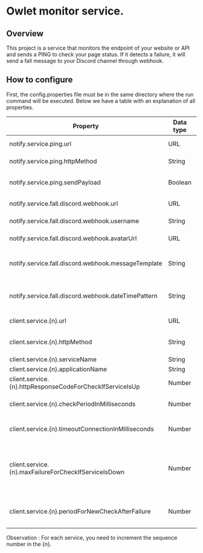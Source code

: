 Owlet monitor service.
=======================================

Overview
--------
This project is a service that monitors the endpoint of your website or API and sends a PING to check your page status. If it detects a failure, it will send a fall message to your Discord channel through webhook.

How to configure
--------
First, the config.properties file must be in the same directory where the run command will be executed.
Below we have a table with an explanation of all properties.

Property                                                | Data type | Description                                                                                                                    
--------------------------------------------------------|-----------|--------------------------------------------------------------------------------------------------------------------------------
notify.service.ping.url                                 | URL       | URL where the ping request will be sent.                                                                                       
notify.service.ping.httpMethod                          | String    | The HTTP method used to send the ping request. The default value is POST.                                                      
notify.service.ping.sendPayload                         | Boolean   | Indicates if the payload will be sent in the body of the ping request. The default value is true                               
notify.service.fall.discord.webhook.url                 | URL       | The webhook URL generated by Discord.                                                                                          
notify.service.fall.discord.webhook.username            | String    | Custom username that will be sent in the message.                                                                              
notify.service.fall.discord.webhook.avatarUrl           | URL       | The avatar URL for the user. The URL should be an image resource.                                                              
notify.service.fall.discord.webhook.messageTemplate     | String    | The template message that will be sent. This template should have three parameters {serviceName} {applicationName} and {time}. 
notify.service.fall.discord.webhook.dateTimePattern     | String    | The date and time pattern that will be used to format the DateTime in the parameter {time} of the message template.            
client.service.{n}.url                                  | URL       | URL where the health check request will be sent.                                                                               |
client.service.{n}.httpMethod                           | String    | The HTTP method used to send the health check request. The default value is GET.
client.service.{n}.serviceName                          | String    | The name of the service.
client.service.{n}.applicationName                      | String    | The name of the application.
client.service.{n}.httpResponseCodeForCheckIfServiceIsUp| Number    | The response code for checking if service is up. The default value is 200.
client.service.{n}.checkPeriodInMilliseconds            | Number    | The period in milliseconds for each new health check request. The default value is 10.000.
client.service.{n}.timeoutConnectionInMilliseconds      | Number    | The connection timeout in milliseconds for the health check request. The default value is 10.000.
client.service.{n}.maxFailureForCheckIfServiceIsDown    | Number    | The maximum number of health check request responses with a different code, as defined in the ```httpResponseCodeForCheckIfServiceIsUp``` property. When the maximum number is achieved, the service is considered down. The default value is 2. 
client.service.{n}.periodForNewCheckAfterFailure        | Number    | Period in milliseconds for a new health check request after the service is considered down. The default value is 10.000.

Observation : For each service, you need to increment the sequence number in the {n}.
